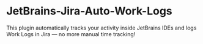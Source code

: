 # JetBrains-Jira-Auto-Work-Logs
This plugin automatically tracks your activity inside JetBrains IDEs and logs Work Logs in Jira — no more manual time tracking!

